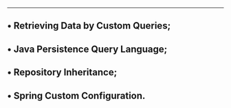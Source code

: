 -------------------------------------------------
• Retrieving Data by Custom Queries;
----------------------------------------------
• Java Persistence Query Language;
---------------------------------------
• Repository Inheritance;
----------------------------------------
• Spring Custom Configuration.
----------------------------------------
